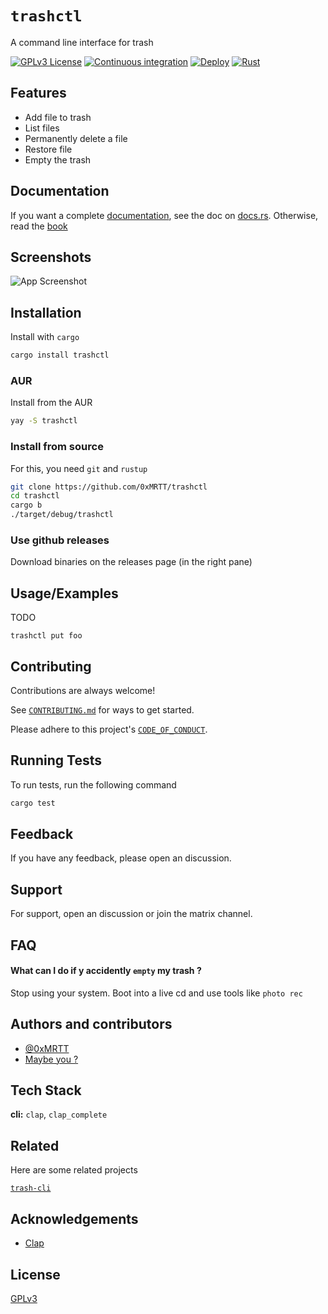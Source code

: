 
# `trashctl`

A command line interface for trash

[![GPLv3 License](https://img.shields.io/badge/License-GPL%20v3-yellow.svg)](https://opensource.org/licenses/)
[![Continuous integration](https://github.com/0xMRTT/trashctl/actions/workflows/matrix.yml/badge.svg)](https://github.com/0xMRTT/trashctl/actions/workflows/matrix.yml)
[![Deploy](https://github.com/0xMRTT/trashctl/actions/workflows/deploy.yml/badge.svg)](https://github.com/0xMRTT/trashctl/actions/workflows/deploy.yml)
[![Rust](https://github.com/0xMRTT/trashctl/actions/workflows/rust.yml/badge.svg)](https://github.com/0xMRTT/trashctl/actions/workflows/rust.yml)


## Features

- Add file to trash
- List files
- Permanently delete a file
- Restore file
- Empty the trash


## Documentation

If you want a complete [documentation](https://docs.rs/trashctl), see the doc on [docs.rs](https://docs.rs/trashctl). Otherwise, read the [book](https://0xMRTT.github.io/trashctl)


## Screenshots

![App Screenshot](https://via.placeholder.com/468x300?text=App+Screenshot+Here)


## Installation

Install with `cargo`

```bash
cargo install trashctl
```

### AUR

Install from the AUR

```bash
yay -S trashctl
```

### Install from source

For this, you need `git` and `rustup`

```bash
git clone https://github.com/0xMRTT/trashctl
cd trashctl
cargo b
./target/debug/trashctl
```
    
### Use github releases

Download binaries on the releases page (in the right pane)
## Usage/Examples

TODO
```shell
trashctl put foo
```


## Contributing

Contributions are always welcome!

See [`CONTRIBUTING.md`](./CONTRIBUTING.md) for ways to get started.

Please adhere to this project's [`CODE_OF_CONDUCT`](./CODE_OF_CONDUCT.md).


## Running Tests

To run tests, run the following command

```bash
cargo test
```


## Feedback

If you have any feedback, please open an discussion.


## Support

For support, open an discussion or join the matrix channel.


## FAQ

#### What can I do if y accidently `empty` my trash ?

Stop using your system. Boot into a live cd and use tools like `photo rec`



## Authors and contributors

- [@0xMRTT](https://www.github.com/0xMRTT)
- [Maybe you ?](#Contributing)


## Tech Stack

**cli:** `clap`, `clap_complete`



## Related

Here are some related projects

[`trash-cli`](https://github.com/andreafrancia/trash-cli)


## Acknowledgements

 - [Clap](https://docs.rs/clap)
## License

[GPLv3](https://choosealicense.com/licenses/gpl-3.0/)

